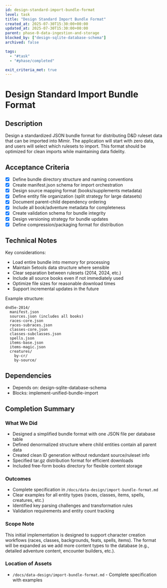 ```yaml
---
id: design-standard-import-bundle-format
level: task
title: "Design Standard Import Bundle Format"
created_at: 2025-07-30T15:30:00+00:00
updated_at: 2025-07-30T15:30:00+00:00
parent: phase-0-data-ingestion-and-storage
blocked_by: ["design-sqlite-database-schema"]
archived: false

tags:
  - "#task"
  - "#phase/completed"

exit_criteria_met: true
---
```


# Design Standard Import Bundle Format

## Description

Design a standardized JSON bundle format for distributing D&D ruleset data that can be imported into Mimir. The application will start with zero data, and users will select which rulesets to import. This format should be optimized for clean imports while maintaining data fidelity.

## Acceptance Criteria

- [x] Define bundle directory structure and naming conventions
- [x] Create manifest.json schema for import orchestration
- [x] Design source mapping format (books/supplements metadata)
- [x] Define entity file organization (split strategy for large datasets)
- [x] Document parent-child dependency ordering
- [x] Include all book/adventure metadata for completeness
- [x] Create validation schema for bundle integrity
- [x] Design versioning strategy for bundle updates
- [x] Define compression/packaging format for distribution

## Technical Notes

Key considerations:
- Load entire bundle into memory for processing
- Maintain 5etools data structure where sensible
- Clear separation between rulesets (2014, 2024, etc.)
- Include all source books even if not immediately used
- Optimize file sizes for reasonable download times
- Support incremental updates in the future

Example structure:
```
dnd5e-2014/
  manifest.json
  sources.json (includes all books)
  races-core.json
  races-subraces.json
  classes-core.json
  classes-subclasses.json
  spells.json
  items-base.json
  items-magic.json
  creatures/
    by-cr/
    by-source/
```

## Dependencies

- Depends on: design-sqlite-database-schema
- Blocks: implement-unified-bundle-import

## Completion Summary

### What We Did
- Designed a simplified bundle format with one JSON file per database table
- Defined denormalized structure where child entities contain all parent data
- Created clean ID generation without redundant source/ruleset info
- Specified tar.gz distribution format for efficient downloads
- Included free-form books directory for flexible content storage

### Outcomes
- Complete specification in `/docs/data-design/import-bundle-format.md`
- Clear examples for all entity types (races, classes, items, spells, creatures, etc.)
- Identified key parsing challenges and transformation rules
- Validation requirements and entity count tracking

### Scope Note
This initial implementation is designed to support character creation workflows (races, classes, backgrounds, feats, spells, items). The format will be expanded as we add more content types to the database (e.g., detailed adventure content, encounter builders, etc.).

### Location of Assets
- `/docs/data-design/import-bundle-format.md` - Complete specification with examples